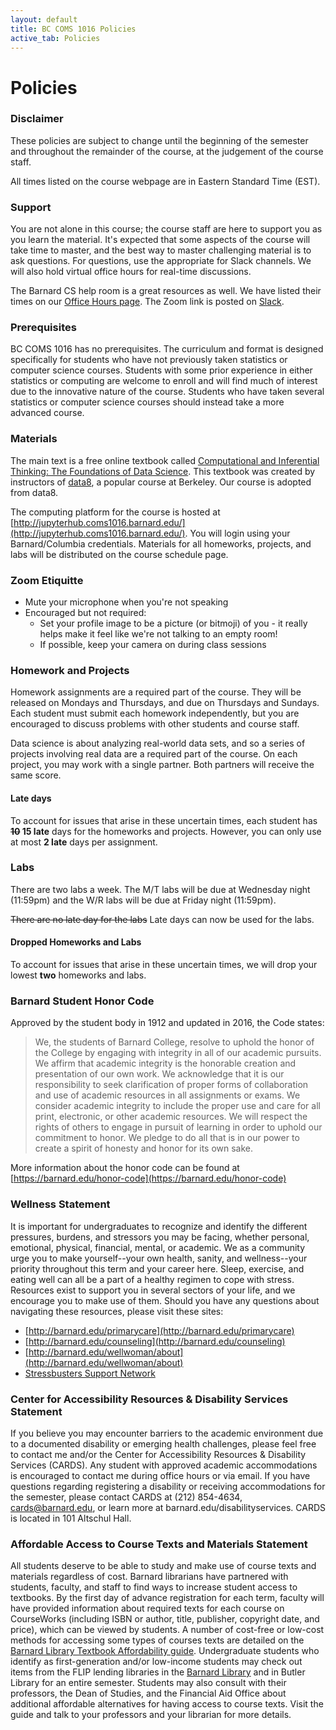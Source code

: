 ```yaml
---
layout: default
title: BC COMS 1016 Policies
active_tab: Policies
---
```


# Policies

### Disclaimer
These policies are subject to change until the beginning of the semester and throughout the remainder of the course, at the judgement of the course staff.

All times listed on the course webpage are in Eastern Standard Time (EST).

### Support
You are not alone in this course; the course staff
are here to support you as you learn the material. It's expected that some aspects of the course will take time to master, and the best way to master challenging material is to ask questions. For questions, use the appropriate for Slack channels. We will also hold virtual office hours for real-time discussions. 

The Barnard CS help room is a great resources as well. We have listed their times on our [Office Hours page](http://coms1016.barnard.edu/office-hours.html#barnard-cs-help-room). The Zoom link is posted on [Slack](https://bc-coms-1016-fallb.slack.com/).

### Prerequisites
BC COMS 1016 has no prerequisites. The curriculum and format is designed specifically for students who have not previously taken statistics or computer science courses. Students with some prior experience in either statistics or computing are welcome to enroll and will find much of interest due to the innovative nature of the course. Students who have taken several statistics or computer science courses should instead take a more advanced course.

### Materials
The main text is a free online textbook called [Computational and Inferential Thinking: The Foundations of Data Science](https://www.inferentialthinking.com/). This textbook was created by instructors of [data8](data8.org), a popular course at Berkeley. Our course is adopted from data8.

The computing platform for the course is hosted at [http://jupyterhub.coms1016.barnard.edu/](http://jupyterhub.coms1016.barnard.edu/).
You will login using your Barnard/Columbia credentials.
Materials for all homeworks, projects, and labs will be distributed on the course schedule page. 

### Zoom Etiquitte
- Mute your microphone when you're not speaking
- Encouraged but not required:
  - Set your profile image to be a picture (or bitmoji) of you - it really helps make it feel like we're not talking to an empty room!
  - If possible, keep your camera on during class sessions

### Homework and Projects
Homework assignments are a required part of the course. They will be released on Mondays and Thursdays, and due on Thursdays and Sundays. Each student must submit each homework independently, but you are encouraged to discuss problems with other students and course staff. 

Data science is about analyzing real-world data sets, and so a series of projects involving real data are a required part of the course. On each project, you may work with a single partner. Both partners will receive the same score.

#### Late days
To account for issues that arise in these uncertain times, each student has **~~10~~ 15 late** days for the homeworks and projects. However, you can only use at most **2 late** days per assignment. 

### Labs
There are two labs a week.
The M/T labs will be due at Wednesday night (11:59pm) and the W/R labs will be due at 
Friday night (11:59pm).

~~There are no late day for the labs~~ Late days can now be used for the labs.

#### Dropped Homeworks and Labs
To account for issues that arise in these uncertain times, we 
will drop your lowest **two** homeworks and labs.

### Barnard Student Honor Code
Approved by the student body in 1912 and updated in 2016, the Code states:

> We, the students of Barnard College, resolve to uphold the honor of the College by engaging with integrity in all of our academic pursuits. We affirm that academic integrity is the honorable creation and presentation of our own work. We acknowledge that it is our responsibility to seek clarification of proper forms of collaboration and use of academic resources in all assignments or exams. We consider academic integrity to include the proper use and care for all print, electronic, or other academic resources. We will respect the rights of others to engage in pursuit of learning in order to uphold our commitment to honor. We pledge to do all that is in our power to create a spirit of honesty and honor for its own sake.

More information about the honor code can be found at [https://barnard.edu/honor-code](https://barnard.edu/honor-code)

### Wellness Statement
It is important for undergraduates to recognize and identify the different pressures, burdens, and stressors you may be facing, whether personal, emotional, physical, financial, mental, or academic. We as a community urge you to make yourself--your own health, sanity, and wellness--your priority throughout this term and your career here. Sleep, exercise, and eating well can all be a part of a healthy regimen to cope with stress. Resources exist to support you in several sectors of your life, and we encourage you to make use of them. Should you have any questions about navigating these resources, please visit these sites:

- [http://barnard.edu/primarycare](http://barnard.edu/primarycare)
- [http://barnard.edu/counseling](http://barnard.edu/counseling)
- [http://barnard.edu/wellwoman/about](http://barnard.edu/wellwoman/about)
- [Stressbusters Support Network](http://health.columbia.edu/files/healthservices/pdf/alice_Stressbusters_Support_Network.pdf)

### Center for Accessibility Resources & Disability Services Statement
If you believe you may encounter barriers to the academic environment due to a documented disability or emerging health challenges, please feel free to contact me and/or the Center for Accessibility Resources & Disability Services (CARDS). Any student with approved academic accommodations is encouraged to contact me during office hours or via email. If you have questions regarding registering a disability or receiving accommodations for the semester, please contact CARDS at (212) 854-4634, cards@barnard.edu, or learn more at barnard.edu/disabilityservices. CARDS is located in 101 Altschul Hall.

### Affordable Access to Course Texts and Materials Statement
All students deserve to be able to study and make use of course texts and materials regardless of cost. Barnard librarians have partnered with students, faculty, and staff to find ways to increase student access to textbooks. By the first day of advance registration for each term, faculty will have provided information about required texts for each course on CourseWorks (including ISBN or author, title, publisher, copyright date, and price), which can be viewed by students. A number of cost-free or low-cost methods for accessing some types of courses texts are detailed on the [Barnard Library Textbook Affordability guide](library.barnard.edu/textbook-affordability). Undergraduate students who identify as first-generation and/or low-income students may check out items from the FLIP lending libraries in the [Barnard Library](library.barnard.edu/flip) and in Butler Library for an entire semester. Students may also consult with their professors, the Dean of Studies, and the Financial Aid Office about additional affordable alternatives for having access to course texts. Visit the guide and talk to your professors and your librarian for more details.
